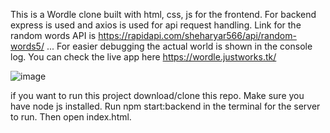 This is a Wordle clone built with html, css, js for the frontend. For backend express is used and axios is used for api request handling. Link for the random words API is https://rapidapi.com/sheharyar566/api/random-words5/ ... For easier debugging the actual world is shown in the console log. You can check the live app here https://wordle.justworks.tk/

![image](https://user-images.githubusercontent.com/18053298/152540285-ca750299-a451-4b43-aa3c-6c3870b99674.png)

if you want to run this project download/clone this repo. Make sure you have node js installed. Run npm start:backend in the terminal for the server to run. Then open index.html.

